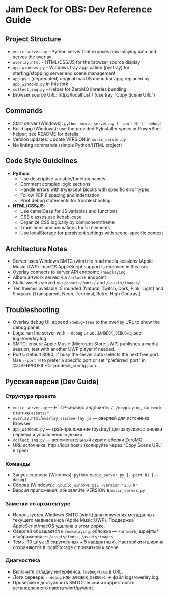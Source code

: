 # Jam Deck for OBS: Dev Reference Guide

## Project Structure
- `music_server.py` - Python server that exposes now-playing data and serves the overlay
- `overlay.html` - HTML/CSS/JS for the browser source display
- `app_windows.py` - Windows tray application (pystray) for starting/stopping server and scene management
- `app.py` - (deprecated) original macOS menu bar app; replaced by `app_windows.py` in this fork
- `collect_zmq.py` - Helper for ZeroMQ libraries bundling
- Browser source URL: http://localhost:<port>/ (use tray “Copy Scene URL”)

## Commands
- Start server (Windows): `python music_server.py [--port N] [--debug]`
- Build app (Windows): use the provided PyInstaller specs or PowerShell helper; see README for details.
- Version updates: Update VERSION in `music_server.py`
- No linting commands (simple Python/HTML project)

## Code Style Guidelines
- **Python**: 
  - Use descriptive variable/function names
  - Comment complex logic sections
  - Handle errors with try/except blocks with specific error types
  - Follow PEP 8 spacing and indentation
  - Print debug statements for troubleshooting
- **HTML/CSS/JS**:
  - Use camelCase for JS variables and functions
  - CSS classes use kebab-case
  - Organize CSS logically by component/theme
  - Transitions and animations for UI elements
  - Use localStorage for persistent settings with scene-specific context

## Architecture Notes
- Server uses Windows SMTC (winrt) to read media sessions (Apple Music UWP). macOS AppleScript support is removed in this fork.
- Overlay connects to server API endpoint: `/nowplaying`
- Album artwork served via `/artwork` endpoint
- Static assets served via `/assets/fonts/` and `/assets/images/`
- Ten themes available: 5 rounded (Natural, Twitch, Dark, Pink, Light) and 5 square (Transparent, Neon, Terminal, Retro, High Contrast)

## Troubleshooting
- Overlay debug UI: append `?debug=true` to the overlay URL to show the debug panel.
- Logs: run the server with `--debug` or set `JAMDECK_DEBUG=1`; see logs/overlay.log.
- SMTC: ensure Apple Music (Microsoft Store UWP) publishes a media session; test with another UWP player if needed.
- Ports: default 8080; if busy the server auto-selects the next free port. Use `--port N` to prefer a specific port or set "preferred_port" in %USERPROFILE%\.jamdeck_config.json.

## Русская версия (Dev Guide)

### Структура проекта
- `music_server.py` — HTTP‑сервер: эндпоинты `/`, `/nowplaying`, `/artwork`, статика `assets/*`
- `overlay.html`/`overlay.css`/`overlay.js` — оверлей для источника Browser
- `app_windows.py` — трэй‑приложение (pystray) для запуска/остановки сервера и управления сценами
- `collect_zmq.py` — вспомогательный скрипт сборки ZeroMQ
- URL источника: http://localhost:<port>/ (копируйте через “Copy Scene URL” в трее)

### Команды
- Запуск сервера (Windows): `python music_server.py [--port N] [--debug]`
- Сборка (Windows): `.\build_windows.ps1 -version "1.0.0"`
- Версия приложения: обновляйте VERSION в `music_server.py`

### Заметки по архитектуре
- Используется Windows SMTC (winrt) для получения метаданных текущего медиасеанса (Apple Music UWP). Поддержка AppleScript/macOS удалена в этом форке.
- Оверлей обращается к `/nowplaying`; обложка — `/artwork`; шрифты/изображения — `/assets/fonts`, `/assets/images`.
- Темы: 10 штук (5 скруглённых + 5 квадратных). Настройки и ширина сохраняются в localStorage с привязкой к scene.

### Диагностика
- Включите отладку интерфейса: `?debug=true` в URL.
- Логи сервера: `--debug` или `JAMDECK_DEBUG=1` → файл logs/overlay.log.
- Проверяйте доступность SMTC‑сессий и корректность установленного пакета winrt/pywinrt.